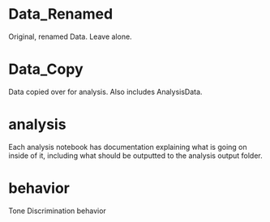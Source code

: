 # Data_Renamed
Original, renamed Data. Leave alone.

# Data_Copy
Data copied over for analysis. Also includes AnalysisData.

# analysis
Each analysis notebook has documentation explaining what is going on inside of it, including what should be outputted to the analysis output folder.

# behavior
Tone Discrimination behavior

